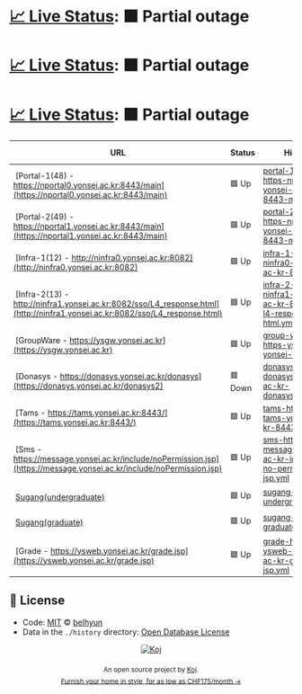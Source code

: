 # [📈 Live Status](https://belhyun.github.io/yonsei-upptime/): <!--live status--> **🟧 Partial outage**

# [📈 Live Status](https://belhyun.github.io/yonsei-upptime/): <!--live status--> **🟧 Partial outage**

# [📈 Live Status](https://belhyun.github.io/yonsei-upptime/): <!--live status--> **🟧 Partial outage**

<!--start: status pages-->
<!-- This summary is generated by Upptime (https://github.com/upptime/upptime) -->
<!-- Do not edit this manually, your changes will be overwritten -->
<!-- prettier-ignore -->
| URL | Status | History | Response Time | Uptime |
| --- | ------ | ------- | ------------- | ------ |
| <img alt="" src="https://favicons.githubusercontent.com/nportal0.yonsei.ac.kr" height="13"> [Portal-1(48) - https://nportal0.yonsei.ac.kr:8443/main](https://nportal0.yonsei.ac.kr:8443/main) | 🟩 Up | [portal-1-48-https-nportal0-yonsei-ac-kr-8443-main.yml](https://github.com/belhyun/yonsei-upptime/commits/master/history/portal-1-48-https-nportal0-yonsei-ac-kr-8443-main.yml) | <details><summary><img alt="Response time graph" src="./graphs/portal-1-48-https-nportal0-yonsei-ac-kr-8443-main/response-time-week.png" height="20"> 6083ms</summary><br><a href="https://belhyun.github.io/yonsei-upptime/history/portal-1-48-https-nportal0-yonsei-ac-kr-8443-main"><img alt="Response time 6083" src="https://img.shields.io/endpoint?url=https%3A%2F%2Fraw.githubusercontent.com%2Fbelhyun%2Fyonsei-upptime%2Fmaster%2Fapi%2Fportal-1-48-https-nportal0-yonsei-ac-kr-8443-main%2Fresponse-time.json"></a><br><a href="https://belhyun.github.io/yonsei-upptime/history/portal-1-48-https-nportal0-yonsei-ac-kr-8443-main"><img alt="24-hour response time 2577" src="https://img.shields.io/endpoint?url=https%3A%2F%2Fraw.githubusercontent.com%2Fbelhyun%2Fyonsei-upptime%2Fmaster%2Fapi%2Fportal-1-48-https-nportal0-yonsei-ac-kr-8443-main%2Fresponse-time-day.json"></a><br><a href="https://belhyun.github.io/yonsei-upptime/history/portal-1-48-https-nportal0-yonsei-ac-kr-8443-main"><img alt="7-day response time 6083" src="https://img.shields.io/endpoint?url=https%3A%2F%2Fraw.githubusercontent.com%2Fbelhyun%2Fyonsei-upptime%2Fmaster%2Fapi%2Fportal-1-48-https-nportal0-yonsei-ac-kr-8443-main%2Fresponse-time-week.json"></a><br><a href="https://belhyun.github.io/yonsei-upptime/history/portal-1-48-https-nportal0-yonsei-ac-kr-8443-main"><img alt="30-day response time 6083" src="https://img.shields.io/endpoint?url=https%3A%2F%2Fraw.githubusercontent.com%2Fbelhyun%2Fyonsei-upptime%2Fmaster%2Fapi%2Fportal-1-48-https-nportal0-yonsei-ac-kr-8443-main%2Fresponse-time-month.json"></a><br><a href="https://belhyun.github.io/yonsei-upptime/history/portal-1-48-https-nportal0-yonsei-ac-kr-8443-main"><img alt="1-year response time 6083" src="https://img.shields.io/endpoint?url=https%3A%2F%2Fraw.githubusercontent.com%2Fbelhyun%2Fyonsei-upptime%2Fmaster%2Fapi%2Fportal-1-48-https-nportal0-yonsei-ac-kr-8443-main%2Fresponse-time-year.json"></a></details> | <details><summary><a href="https://belhyun.github.io/yonsei-upptime/history/portal-1-48-https-nportal0-yonsei-ac-kr-8443-main">97.75%</a></summary><a href="https://belhyun.github.io/yonsei-upptime/history/portal-1-48-https-nportal0-yonsei-ac-kr-8443-main"><img alt="All-time uptime 97.75%" src="https://img.shields.io/endpoint?url=https%3A%2F%2Fraw.githubusercontent.com%2Fbelhyun%2Fyonsei-upptime%2Fmaster%2Fapi%2Fportal-1-48-https-nportal0-yonsei-ac-kr-8443-main%2Fuptime.json"></a><br><a href="https://belhyun.github.io/yonsei-upptime/history/portal-1-48-https-nportal0-yonsei-ac-kr-8443-main"><img alt="24-hour uptime 100.00%" src="https://img.shields.io/endpoint?url=https%3A%2F%2Fraw.githubusercontent.com%2Fbelhyun%2Fyonsei-upptime%2Fmaster%2Fapi%2Fportal-1-48-https-nportal0-yonsei-ac-kr-8443-main%2Fuptime-day.json"></a><br><a href="https://belhyun.github.io/yonsei-upptime/history/portal-1-48-https-nportal0-yonsei-ac-kr-8443-main"><img alt="7-day uptime 97.75%" src="https://img.shields.io/endpoint?url=https%3A%2F%2Fraw.githubusercontent.com%2Fbelhyun%2Fyonsei-upptime%2Fmaster%2Fapi%2Fportal-1-48-https-nportal0-yonsei-ac-kr-8443-main%2Fuptime-week.json"></a><br><a href="https://belhyun.github.io/yonsei-upptime/history/portal-1-48-https-nportal0-yonsei-ac-kr-8443-main"><img alt="30-day uptime 97.75%" src="https://img.shields.io/endpoint?url=https%3A%2F%2Fraw.githubusercontent.com%2Fbelhyun%2Fyonsei-upptime%2Fmaster%2Fapi%2Fportal-1-48-https-nportal0-yonsei-ac-kr-8443-main%2Fuptime-month.json"></a><br><a href="https://belhyun.github.io/yonsei-upptime/history/portal-1-48-https-nportal0-yonsei-ac-kr-8443-main"><img alt="1-year uptime 97.75%" src="https://img.shields.io/endpoint?url=https%3A%2F%2Fraw.githubusercontent.com%2Fbelhyun%2Fyonsei-upptime%2Fmaster%2Fapi%2Fportal-1-48-https-nportal0-yonsei-ac-kr-8443-main%2Fuptime-year.json"></a></details>
| <img alt="" src="https://favicons.githubusercontent.com/nportal1.yonsei.ac.kr" height="13"> [Portal-2(49) - https://nportal1.yonsei.ac.kr:8443/main](https://nportal1.yonsei.ac.kr:8443/main) | 🟩 Up | [portal-2-49-https-nportal1-yonsei-ac-kr-8443-main.yml](https://github.com/belhyun/yonsei-upptime/commits/master/history/portal-2-49-https-nportal1-yonsei-ac-kr-8443-main.yml) | <details><summary><img alt="Response time graph" src="./graphs/portal-2-49-https-nportal1-yonsei-ac-kr-8443-main/response-time-week.png" height="20"> 6423ms</summary><br><a href="https://belhyun.github.io/yonsei-upptime/history/portal-2-49-https-nportal1-yonsei-ac-kr-8443-main"><img alt="Response time 6423" src="https://img.shields.io/endpoint?url=https%3A%2F%2Fraw.githubusercontent.com%2Fbelhyun%2Fyonsei-upptime%2Fmaster%2Fapi%2Fportal-2-49-https-nportal1-yonsei-ac-kr-8443-main%2Fresponse-time.json"></a><br><a href="https://belhyun.github.io/yonsei-upptime/history/portal-2-49-https-nportal1-yonsei-ac-kr-8443-main"><img alt="24-hour response time 6117" src="https://img.shields.io/endpoint?url=https%3A%2F%2Fraw.githubusercontent.com%2Fbelhyun%2Fyonsei-upptime%2Fmaster%2Fapi%2Fportal-2-49-https-nportal1-yonsei-ac-kr-8443-main%2Fresponse-time-day.json"></a><br><a href="https://belhyun.github.io/yonsei-upptime/history/portal-2-49-https-nportal1-yonsei-ac-kr-8443-main"><img alt="7-day response time 6423" src="https://img.shields.io/endpoint?url=https%3A%2F%2Fraw.githubusercontent.com%2Fbelhyun%2Fyonsei-upptime%2Fmaster%2Fapi%2Fportal-2-49-https-nportal1-yonsei-ac-kr-8443-main%2Fresponse-time-week.json"></a><br><a href="https://belhyun.github.io/yonsei-upptime/history/portal-2-49-https-nportal1-yonsei-ac-kr-8443-main"><img alt="30-day response time 6423" src="https://img.shields.io/endpoint?url=https%3A%2F%2Fraw.githubusercontent.com%2Fbelhyun%2Fyonsei-upptime%2Fmaster%2Fapi%2Fportal-2-49-https-nportal1-yonsei-ac-kr-8443-main%2Fresponse-time-month.json"></a><br><a href="https://belhyun.github.io/yonsei-upptime/history/portal-2-49-https-nportal1-yonsei-ac-kr-8443-main"><img alt="1-year response time 6423" src="https://img.shields.io/endpoint?url=https%3A%2F%2Fraw.githubusercontent.com%2Fbelhyun%2Fyonsei-upptime%2Fmaster%2Fapi%2Fportal-2-49-https-nportal1-yonsei-ac-kr-8443-main%2Fresponse-time-year.json"></a></details> | <details><summary><a href="https://belhyun.github.io/yonsei-upptime/history/portal-2-49-https-nportal1-yonsei-ac-kr-8443-main">98.26%</a></summary><a href="https://belhyun.github.io/yonsei-upptime/history/portal-2-49-https-nportal1-yonsei-ac-kr-8443-main"><img alt="All-time uptime 98.26%" src="https://img.shields.io/endpoint?url=https%3A%2F%2Fraw.githubusercontent.com%2Fbelhyun%2Fyonsei-upptime%2Fmaster%2Fapi%2Fportal-2-49-https-nportal1-yonsei-ac-kr-8443-main%2Fuptime.json"></a><br><a href="https://belhyun.github.io/yonsei-upptime/history/portal-2-49-https-nportal1-yonsei-ac-kr-8443-main"><img alt="24-hour uptime 100.00%" src="https://img.shields.io/endpoint?url=https%3A%2F%2Fraw.githubusercontent.com%2Fbelhyun%2Fyonsei-upptime%2Fmaster%2Fapi%2Fportal-2-49-https-nportal1-yonsei-ac-kr-8443-main%2Fuptime-day.json"></a><br><a href="https://belhyun.github.io/yonsei-upptime/history/portal-2-49-https-nportal1-yonsei-ac-kr-8443-main"><img alt="7-day uptime 98.26%" src="https://img.shields.io/endpoint?url=https%3A%2F%2Fraw.githubusercontent.com%2Fbelhyun%2Fyonsei-upptime%2Fmaster%2Fapi%2Fportal-2-49-https-nportal1-yonsei-ac-kr-8443-main%2Fuptime-week.json"></a><br><a href="https://belhyun.github.io/yonsei-upptime/history/portal-2-49-https-nportal1-yonsei-ac-kr-8443-main"><img alt="30-day uptime 98.26%" src="https://img.shields.io/endpoint?url=https%3A%2F%2Fraw.githubusercontent.com%2Fbelhyun%2Fyonsei-upptime%2Fmaster%2Fapi%2Fportal-2-49-https-nportal1-yonsei-ac-kr-8443-main%2Fuptime-month.json"></a><br><a href="https://belhyun.github.io/yonsei-upptime/history/portal-2-49-https-nportal1-yonsei-ac-kr-8443-main"><img alt="1-year uptime 98.26%" src="https://img.shields.io/endpoint?url=https%3A%2F%2Fraw.githubusercontent.com%2Fbelhyun%2Fyonsei-upptime%2Fmaster%2Fapi%2Fportal-2-49-https-nportal1-yonsei-ac-kr-8443-main%2Fuptime-year.json"></a></details>
| <img alt="" src="https://favicons.githubusercontent.com/ninfra0.yonsei.ac.kr" height="13"> [Infra-1(12) - http://ninfra0.yonsei.ac.kr:8082](http://ninfra0.yonsei.ac.kr:8082) | 🟩 Up | [infra-1-12-http-ninfra0-yonsei-ac-kr-8082.yml](https://github.com/belhyun/yonsei-upptime/commits/master/history/infra-1-12-http-ninfra0-yonsei-ac-kr-8082.yml) | <details><summary><img alt="Response time graph" src="./graphs/infra-1-12-http-ninfra0-yonsei-ac-kr-8082/response-time-week.png" height="20"> 1682ms</summary><br><a href="https://belhyun.github.io/yonsei-upptime/history/infra-1-12-http-ninfra0-yonsei-ac-kr-8082"><img alt="Response time 1682" src="https://img.shields.io/endpoint?url=https%3A%2F%2Fraw.githubusercontent.com%2Fbelhyun%2Fyonsei-upptime%2Fmaster%2Fapi%2Finfra-1-12-http-ninfra0-yonsei-ac-kr-8082%2Fresponse-time.json"></a><br><a href="https://belhyun.github.io/yonsei-upptime/history/infra-1-12-http-ninfra0-yonsei-ac-kr-8082"><img alt="24-hour response time 930" src="https://img.shields.io/endpoint?url=https%3A%2F%2Fraw.githubusercontent.com%2Fbelhyun%2Fyonsei-upptime%2Fmaster%2Fapi%2Finfra-1-12-http-ninfra0-yonsei-ac-kr-8082%2Fresponse-time-day.json"></a><br><a href="https://belhyun.github.io/yonsei-upptime/history/infra-1-12-http-ninfra0-yonsei-ac-kr-8082"><img alt="7-day response time 1682" src="https://img.shields.io/endpoint?url=https%3A%2F%2Fraw.githubusercontent.com%2Fbelhyun%2Fyonsei-upptime%2Fmaster%2Fapi%2Finfra-1-12-http-ninfra0-yonsei-ac-kr-8082%2Fresponse-time-week.json"></a><br><a href="https://belhyun.github.io/yonsei-upptime/history/infra-1-12-http-ninfra0-yonsei-ac-kr-8082"><img alt="30-day response time 1682" src="https://img.shields.io/endpoint?url=https%3A%2F%2Fraw.githubusercontent.com%2Fbelhyun%2Fyonsei-upptime%2Fmaster%2Fapi%2Finfra-1-12-http-ninfra0-yonsei-ac-kr-8082%2Fresponse-time-month.json"></a><br><a href="https://belhyun.github.io/yonsei-upptime/history/infra-1-12-http-ninfra0-yonsei-ac-kr-8082"><img alt="1-year response time 1682" src="https://img.shields.io/endpoint?url=https%3A%2F%2Fraw.githubusercontent.com%2Fbelhyun%2Fyonsei-upptime%2Fmaster%2Fapi%2Finfra-1-12-http-ninfra0-yonsei-ac-kr-8082%2Fresponse-time-year.json"></a></details> | <details><summary><a href="https://belhyun.github.io/yonsei-upptime/history/infra-1-12-http-ninfra0-yonsei-ac-kr-8082">100.00%</a></summary><a href="https://belhyun.github.io/yonsei-upptime/history/infra-1-12-http-ninfra0-yonsei-ac-kr-8082"><img alt="All-time uptime 100.00%" src="https://img.shields.io/endpoint?url=https%3A%2F%2Fraw.githubusercontent.com%2Fbelhyun%2Fyonsei-upptime%2Fmaster%2Fapi%2Finfra-1-12-http-ninfra0-yonsei-ac-kr-8082%2Fuptime.json"></a><br><a href="https://belhyun.github.io/yonsei-upptime/history/infra-1-12-http-ninfra0-yonsei-ac-kr-8082"><img alt="24-hour uptime 100.00%" src="https://img.shields.io/endpoint?url=https%3A%2F%2Fraw.githubusercontent.com%2Fbelhyun%2Fyonsei-upptime%2Fmaster%2Fapi%2Finfra-1-12-http-ninfra0-yonsei-ac-kr-8082%2Fuptime-day.json"></a><br><a href="https://belhyun.github.io/yonsei-upptime/history/infra-1-12-http-ninfra0-yonsei-ac-kr-8082"><img alt="7-day uptime 100.00%" src="https://img.shields.io/endpoint?url=https%3A%2F%2Fraw.githubusercontent.com%2Fbelhyun%2Fyonsei-upptime%2Fmaster%2Fapi%2Finfra-1-12-http-ninfra0-yonsei-ac-kr-8082%2Fuptime-week.json"></a><br><a href="https://belhyun.github.io/yonsei-upptime/history/infra-1-12-http-ninfra0-yonsei-ac-kr-8082"><img alt="30-day uptime 100.00%" src="https://img.shields.io/endpoint?url=https%3A%2F%2Fraw.githubusercontent.com%2Fbelhyun%2Fyonsei-upptime%2Fmaster%2Fapi%2Finfra-1-12-http-ninfra0-yonsei-ac-kr-8082%2Fuptime-month.json"></a><br><a href="https://belhyun.github.io/yonsei-upptime/history/infra-1-12-http-ninfra0-yonsei-ac-kr-8082"><img alt="1-year uptime 100.00%" src="https://img.shields.io/endpoint?url=https%3A%2F%2Fraw.githubusercontent.com%2Fbelhyun%2Fyonsei-upptime%2Fmaster%2Fapi%2Finfra-1-12-http-ninfra0-yonsei-ac-kr-8082%2Fuptime-year.json"></a></details>
| <img alt="" src="https://favicons.githubusercontent.com/ninfra1.yonsei.ac.kr" height="13"> [Infra-2(13) - http://ninfra1.yonsei.ac.kr:8082/sso/L4_response.html](http://ninfra1.yonsei.ac.kr:8082/sso/L4_response.html) | 🟩 Up | [infra-2-13-http-ninfra1-yonsei-ac-kr-8082-sso-l4-response-html.yml](https://github.com/belhyun/yonsei-upptime/commits/master/history/infra-2-13-http-ninfra1-yonsei-ac-kr-8082-sso-l4-response-html.yml) | <details><summary><img alt="Response time graph" src="./graphs/infra-2-13-http-ninfra1-yonsei-ac-kr-8082-sso-l4-response-html/response-time-week.png" height="20"> 1188ms</summary><br><a href="https://belhyun.github.io/yonsei-upptime/history/infra-2-13-http-ninfra1-yonsei-ac-kr-8082-sso-l4-response-html"><img alt="Response time 1188" src="https://img.shields.io/endpoint?url=https%3A%2F%2Fraw.githubusercontent.com%2Fbelhyun%2Fyonsei-upptime%2Fmaster%2Fapi%2Finfra-2-13-http-ninfra1-yonsei-ac-kr-8082-sso-l4-response-html%2Fresponse-time.json"></a><br><a href="https://belhyun.github.io/yonsei-upptime/history/infra-2-13-http-ninfra1-yonsei-ac-kr-8082-sso-l4-response-html"><img alt="24-hour response time 929" src="https://img.shields.io/endpoint?url=https%3A%2F%2Fraw.githubusercontent.com%2Fbelhyun%2Fyonsei-upptime%2Fmaster%2Fapi%2Finfra-2-13-http-ninfra1-yonsei-ac-kr-8082-sso-l4-response-html%2Fresponse-time-day.json"></a><br><a href="https://belhyun.github.io/yonsei-upptime/history/infra-2-13-http-ninfra1-yonsei-ac-kr-8082-sso-l4-response-html"><img alt="7-day response time 1188" src="https://img.shields.io/endpoint?url=https%3A%2F%2Fraw.githubusercontent.com%2Fbelhyun%2Fyonsei-upptime%2Fmaster%2Fapi%2Finfra-2-13-http-ninfra1-yonsei-ac-kr-8082-sso-l4-response-html%2Fresponse-time-week.json"></a><br><a href="https://belhyun.github.io/yonsei-upptime/history/infra-2-13-http-ninfra1-yonsei-ac-kr-8082-sso-l4-response-html"><img alt="30-day response time 1188" src="https://img.shields.io/endpoint?url=https%3A%2F%2Fraw.githubusercontent.com%2Fbelhyun%2Fyonsei-upptime%2Fmaster%2Fapi%2Finfra-2-13-http-ninfra1-yonsei-ac-kr-8082-sso-l4-response-html%2Fresponse-time-month.json"></a><br><a href="https://belhyun.github.io/yonsei-upptime/history/infra-2-13-http-ninfra1-yonsei-ac-kr-8082-sso-l4-response-html"><img alt="1-year response time 1188" src="https://img.shields.io/endpoint?url=https%3A%2F%2Fraw.githubusercontent.com%2Fbelhyun%2Fyonsei-upptime%2Fmaster%2Fapi%2Finfra-2-13-http-ninfra1-yonsei-ac-kr-8082-sso-l4-response-html%2Fresponse-time-year.json"></a></details> | <details><summary><a href="https://belhyun.github.io/yonsei-upptime/history/infra-2-13-http-ninfra1-yonsei-ac-kr-8082-sso-l4-response-html">100.00%</a></summary><a href="https://belhyun.github.io/yonsei-upptime/history/infra-2-13-http-ninfra1-yonsei-ac-kr-8082-sso-l4-response-html"><img alt="All-time uptime 100.00%" src="https://img.shields.io/endpoint?url=https%3A%2F%2Fraw.githubusercontent.com%2Fbelhyun%2Fyonsei-upptime%2Fmaster%2Fapi%2Finfra-2-13-http-ninfra1-yonsei-ac-kr-8082-sso-l4-response-html%2Fuptime.json"></a><br><a href="https://belhyun.github.io/yonsei-upptime/history/infra-2-13-http-ninfra1-yonsei-ac-kr-8082-sso-l4-response-html"><img alt="24-hour uptime 100.00%" src="https://img.shields.io/endpoint?url=https%3A%2F%2Fraw.githubusercontent.com%2Fbelhyun%2Fyonsei-upptime%2Fmaster%2Fapi%2Finfra-2-13-http-ninfra1-yonsei-ac-kr-8082-sso-l4-response-html%2Fuptime-day.json"></a><br><a href="https://belhyun.github.io/yonsei-upptime/history/infra-2-13-http-ninfra1-yonsei-ac-kr-8082-sso-l4-response-html"><img alt="7-day uptime 100.00%" src="https://img.shields.io/endpoint?url=https%3A%2F%2Fraw.githubusercontent.com%2Fbelhyun%2Fyonsei-upptime%2Fmaster%2Fapi%2Finfra-2-13-http-ninfra1-yonsei-ac-kr-8082-sso-l4-response-html%2Fuptime-week.json"></a><br><a href="https://belhyun.github.io/yonsei-upptime/history/infra-2-13-http-ninfra1-yonsei-ac-kr-8082-sso-l4-response-html"><img alt="30-day uptime 100.00%" src="https://img.shields.io/endpoint?url=https%3A%2F%2Fraw.githubusercontent.com%2Fbelhyun%2Fyonsei-upptime%2Fmaster%2Fapi%2Finfra-2-13-http-ninfra1-yonsei-ac-kr-8082-sso-l4-response-html%2Fuptime-month.json"></a><br><a href="https://belhyun.github.io/yonsei-upptime/history/infra-2-13-http-ninfra1-yonsei-ac-kr-8082-sso-l4-response-html"><img alt="1-year uptime 100.00%" src="https://img.shields.io/endpoint?url=https%3A%2F%2Fraw.githubusercontent.com%2Fbelhyun%2Fyonsei-upptime%2Fmaster%2Fapi%2Finfra-2-13-http-ninfra1-yonsei-ac-kr-8082-sso-l4-response-html%2Fuptime-year.json"></a></details>
| <img alt="" src="https://favicons.githubusercontent.com/ysgw.yonsei.ac.kr" height="13"> [GroupWare - https://ysgw.yonsei.ac.kr](https://ysgw.yonsei.ac.kr) | 🟩 Up | [group-ware-https-ysgw-yonsei-ac-kr.yml](https://github.com/belhyun/yonsei-upptime/commits/master/history/group-ware-https-ysgw-yonsei-ac-kr.yml) | <details><summary><img alt="Response time graph" src="./graphs/group-ware-https-ysgw-yonsei-ac-kr/response-time-week.png" height="20"> 1593ms</summary><br><a href="https://belhyun.github.io/yonsei-upptime/history/group-ware-https-ysgw-yonsei-ac-kr"><img alt="Response time 1373" src="https://img.shields.io/endpoint?url=https%3A%2F%2Fraw.githubusercontent.com%2Fbelhyun%2Fyonsei-upptime%2Fmaster%2Fapi%2Fgroup-ware-https-ysgw-yonsei-ac-kr%2Fresponse-time.json"></a><br><a href="https://belhyun.github.io/yonsei-upptime/history/group-ware-https-ysgw-yonsei-ac-kr"><img alt="24-hour response time 1890" src="https://img.shields.io/endpoint?url=https%3A%2F%2Fraw.githubusercontent.com%2Fbelhyun%2Fyonsei-upptime%2Fmaster%2Fapi%2Fgroup-ware-https-ysgw-yonsei-ac-kr%2Fresponse-time-day.json"></a><br><a href="https://belhyun.github.io/yonsei-upptime/history/group-ware-https-ysgw-yonsei-ac-kr"><img alt="7-day response time 1593" src="https://img.shields.io/endpoint?url=https%3A%2F%2Fraw.githubusercontent.com%2Fbelhyun%2Fyonsei-upptime%2Fmaster%2Fapi%2Fgroup-ware-https-ysgw-yonsei-ac-kr%2Fresponse-time-week.json"></a><br><a href="https://belhyun.github.io/yonsei-upptime/history/group-ware-https-ysgw-yonsei-ac-kr"><img alt="30-day response time 1446" src="https://img.shields.io/endpoint?url=https%3A%2F%2Fraw.githubusercontent.com%2Fbelhyun%2Fyonsei-upptime%2Fmaster%2Fapi%2Fgroup-ware-https-ysgw-yonsei-ac-kr%2Fresponse-time-month.json"></a><br><a href="https://belhyun.github.io/yonsei-upptime/history/group-ware-https-ysgw-yonsei-ac-kr"><img alt="1-year response time 1373" src="https://img.shields.io/endpoint?url=https%3A%2F%2Fraw.githubusercontent.com%2Fbelhyun%2Fyonsei-upptime%2Fmaster%2Fapi%2Fgroup-ware-https-ysgw-yonsei-ac-kr%2Fresponse-time-year.json"></a></details> | <details><summary><a href="https://belhyun.github.io/yonsei-upptime/history/group-ware-https-ysgw-yonsei-ac-kr">100.00%</a></summary><a href="https://belhyun.github.io/yonsei-upptime/history/group-ware-https-ysgw-yonsei-ac-kr"><img alt="All-time uptime 99.90%" src="https://img.shields.io/endpoint?url=https%3A%2F%2Fraw.githubusercontent.com%2Fbelhyun%2Fyonsei-upptime%2Fmaster%2Fapi%2Fgroup-ware-https-ysgw-yonsei-ac-kr%2Fuptime.json"></a><br><a href="https://belhyun.github.io/yonsei-upptime/history/group-ware-https-ysgw-yonsei-ac-kr"><img alt="24-hour uptime 100.00%" src="https://img.shields.io/endpoint?url=https%3A%2F%2Fraw.githubusercontent.com%2Fbelhyun%2Fyonsei-upptime%2Fmaster%2Fapi%2Fgroup-ware-https-ysgw-yonsei-ac-kr%2Fuptime-day.json"></a><br><a href="https://belhyun.github.io/yonsei-upptime/history/group-ware-https-ysgw-yonsei-ac-kr"><img alt="7-day uptime 100.00%" src="https://img.shields.io/endpoint?url=https%3A%2F%2Fraw.githubusercontent.com%2Fbelhyun%2Fyonsei-upptime%2Fmaster%2Fapi%2Fgroup-ware-https-ysgw-yonsei-ac-kr%2Fuptime-week.json"></a><br><a href="https://belhyun.github.io/yonsei-upptime/history/group-ware-https-ysgw-yonsei-ac-kr"><img alt="30-day uptime 100.00%" src="https://img.shields.io/endpoint?url=https%3A%2F%2Fraw.githubusercontent.com%2Fbelhyun%2Fyonsei-upptime%2Fmaster%2Fapi%2Fgroup-ware-https-ysgw-yonsei-ac-kr%2Fuptime-month.json"></a><br><a href="https://belhyun.github.io/yonsei-upptime/history/group-ware-https-ysgw-yonsei-ac-kr"><img alt="1-year uptime 99.90%" src="https://img.shields.io/endpoint?url=https%3A%2F%2Fraw.githubusercontent.com%2Fbelhyun%2Fyonsei-upptime%2Fmaster%2Fapi%2Fgroup-ware-https-ysgw-yonsei-ac-kr%2Fuptime-year.json"></a></details>
| <img alt="" src="https://favicons.githubusercontent.com/donasys.yonsei.ac.kr" height="13"> [Donasys - https://donasys.yonsei.ac.kr/donasys](https://donasys.yonsei.ac.kr/donasys2) | 🟥 Down | [donasys-https-donasys-yonsei-ac-kr-donasys.yml](https://github.com/belhyun/yonsei-upptime/commits/master/history/donasys-https-donasys-yonsei-ac-kr-donasys.yml) | <details><summary><img alt="Response time graph" src="./graphs/donasys-https-donasys-yonsei-ac-kr-donasys/response-time-week.png" height="20"> 2279ms</summary><br><a href="https://belhyun.github.io/yonsei-upptime/history/donasys-https-donasys-yonsei-ac-kr-donasys"><img alt="Response time 1655" src="https://img.shields.io/endpoint?url=https%3A%2F%2Fraw.githubusercontent.com%2Fbelhyun%2Fyonsei-upptime%2Fmaster%2Fapi%2Fdonasys-https-donasys-yonsei-ac-kr-donasys%2Fresponse-time.json"></a><br><a href="https://belhyun.github.io/yonsei-upptime/history/donasys-https-donasys-yonsei-ac-kr-donasys"><img alt="24-hour response time 2020" src="https://img.shields.io/endpoint?url=https%3A%2F%2Fraw.githubusercontent.com%2Fbelhyun%2Fyonsei-upptime%2Fmaster%2Fapi%2Fdonasys-https-donasys-yonsei-ac-kr-donasys%2Fresponse-time-day.json"></a><br><a href="https://belhyun.github.io/yonsei-upptime/history/donasys-https-donasys-yonsei-ac-kr-donasys"><img alt="7-day response time 2279" src="https://img.shields.io/endpoint?url=https%3A%2F%2Fraw.githubusercontent.com%2Fbelhyun%2Fyonsei-upptime%2Fmaster%2Fapi%2Fdonasys-https-donasys-yonsei-ac-kr-donasys%2Fresponse-time-week.json"></a><br><a href="https://belhyun.github.io/yonsei-upptime/history/donasys-https-donasys-yonsei-ac-kr-donasys"><img alt="30-day response time 1891" src="https://img.shields.io/endpoint?url=https%3A%2F%2Fraw.githubusercontent.com%2Fbelhyun%2Fyonsei-upptime%2Fmaster%2Fapi%2Fdonasys-https-donasys-yonsei-ac-kr-donasys%2Fresponse-time-month.json"></a><br><a href="https://belhyun.github.io/yonsei-upptime/history/donasys-https-donasys-yonsei-ac-kr-donasys"><img alt="1-year response time 1655" src="https://img.shields.io/endpoint?url=https%3A%2F%2Fraw.githubusercontent.com%2Fbelhyun%2Fyonsei-upptime%2Fmaster%2Fapi%2Fdonasys-https-donasys-yonsei-ac-kr-donasys%2Fresponse-time-year.json"></a></details> | <details><summary><a href="https://belhyun.github.io/yonsei-upptime/history/donasys-https-donasys-yonsei-ac-kr-donasys">100.00%</a></summary><a href="https://belhyun.github.io/yonsei-upptime/history/donasys-https-donasys-yonsei-ac-kr-donasys"><img alt="All-time uptime 99.13%" src="https://img.shields.io/endpoint?url=https%3A%2F%2Fraw.githubusercontent.com%2Fbelhyun%2Fyonsei-upptime%2Fmaster%2Fapi%2Fdonasys-https-donasys-yonsei-ac-kr-donasys%2Fuptime.json"></a><br><a href="https://belhyun.github.io/yonsei-upptime/history/donasys-https-donasys-yonsei-ac-kr-donasys"><img alt="24-hour uptime 99.98%" src="https://img.shields.io/endpoint?url=https%3A%2F%2Fraw.githubusercontent.com%2Fbelhyun%2Fyonsei-upptime%2Fmaster%2Fapi%2Fdonasys-https-donasys-yonsei-ac-kr-donasys%2Fuptime-day.json"></a><br><a href="https://belhyun.github.io/yonsei-upptime/history/donasys-https-donasys-yonsei-ac-kr-donasys"><img alt="7-day uptime 100.00%" src="https://img.shields.io/endpoint?url=https%3A%2F%2Fraw.githubusercontent.com%2Fbelhyun%2Fyonsei-upptime%2Fmaster%2Fapi%2Fdonasys-https-donasys-yonsei-ac-kr-donasys%2Fuptime-week.json"></a><br><a href="https://belhyun.github.io/yonsei-upptime/history/donasys-https-donasys-yonsei-ac-kr-donasys"><img alt="30-day uptime 100.00%" src="https://img.shields.io/endpoint?url=https%3A%2F%2Fraw.githubusercontent.com%2Fbelhyun%2Fyonsei-upptime%2Fmaster%2Fapi%2Fdonasys-https-donasys-yonsei-ac-kr-donasys%2Fuptime-month.json"></a><br><a href="https://belhyun.github.io/yonsei-upptime/history/donasys-https-donasys-yonsei-ac-kr-donasys"><img alt="1-year uptime 99.13%" src="https://img.shields.io/endpoint?url=https%3A%2F%2Fraw.githubusercontent.com%2Fbelhyun%2Fyonsei-upptime%2Fmaster%2Fapi%2Fdonasys-https-donasys-yonsei-ac-kr-donasys%2Fuptime-year.json"></a></details>
| <img alt="" src="https://favicons.githubusercontent.com/tams.yonsei.ac.kr" height="13"> [Tams - https://tams.yonsei.ac.kr:8443/](https://tams.yonsei.ac.kr:8443/) | 🟩 Up | [tams-https-tams-yonsei-ac-kr-8443.yml](https://github.com/belhyun/yonsei-upptime/commits/master/history/tams-https-tams-yonsei-ac-kr-8443.yml) | <details><summary><img alt="Response time graph" src="./graphs/tams-https-tams-yonsei-ac-kr-8443/response-time-week.png" height="20"> 1636ms</summary><br><a href="https://belhyun.github.io/yonsei-upptime/history/tams-https-tams-yonsei-ac-kr-8443"><img alt="Response time 1431" src="https://img.shields.io/endpoint?url=https%3A%2F%2Fraw.githubusercontent.com%2Fbelhyun%2Fyonsei-upptime%2Fmaster%2Fapi%2Ftams-https-tams-yonsei-ac-kr-8443%2Fresponse-time.json"></a><br><a href="https://belhyun.github.io/yonsei-upptime/history/tams-https-tams-yonsei-ac-kr-8443"><img alt="24-hour response time 1094" src="https://img.shields.io/endpoint?url=https%3A%2F%2Fraw.githubusercontent.com%2Fbelhyun%2Fyonsei-upptime%2Fmaster%2Fapi%2Ftams-https-tams-yonsei-ac-kr-8443%2Fresponse-time-day.json"></a><br><a href="https://belhyun.github.io/yonsei-upptime/history/tams-https-tams-yonsei-ac-kr-8443"><img alt="7-day response time 1636" src="https://img.shields.io/endpoint?url=https%3A%2F%2Fraw.githubusercontent.com%2Fbelhyun%2Fyonsei-upptime%2Fmaster%2Fapi%2Ftams-https-tams-yonsei-ac-kr-8443%2Fresponse-time-week.json"></a><br><a href="https://belhyun.github.io/yonsei-upptime/history/tams-https-tams-yonsei-ac-kr-8443"><img alt="30-day response time 1543" src="https://img.shields.io/endpoint?url=https%3A%2F%2Fraw.githubusercontent.com%2Fbelhyun%2Fyonsei-upptime%2Fmaster%2Fapi%2Ftams-https-tams-yonsei-ac-kr-8443%2Fresponse-time-month.json"></a><br><a href="https://belhyun.github.io/yonsei-upptime/history/tams-https-tams-yonsei-ac-kr-8443"><img alt="1-year response time 1431" src="https://img.shields.io/endpoint?url=https%3A%2F%2Fraw.githubusercontent.com%2Fbelhyun%2Fyonsei-upptime%2Fmaster%2Fapi%2Ftams-https-tams-yonsei-ac-kr-8443%2Fresponse-time-year.json"></a></details> | <details><summary><a href="https://belhyun.github.io/yonsei-upptime/history/tams-https-tams-yonsei-ac-kr-8443">100.00%</a></summary><a href="https://belhyun.github.io/yonsei-upptime/history/tams-https-tams-yonsei-ac-kr-8443"><img alt="All-time uptime 98.59%" src="https://img.shields.io/endpoint?url=https%3A%2F%2Fraw.githubusercontent.com%2Fbelhyun%2Fyonsei-upptime%2Fmaster%2Fapi%2Ftams-https-tams-yonsei-ac-kr-8443%2Fuptime.json"></a><br><a href="https://belhyun.github.io/yonsei-upptime/history/tams-https-tams-yonsei-ac-kr-8443"><img alt="24-hour uptime 100.00%" src="https://img.shields.io/endpoint?url=https%3A%2F%2Fraw.githubusercontent.com%2Fbelhyun%2Fyonsei-upptime%2Fmaster%2Fapi%2Ftams-https-tams-yonsei-ac-kr-8443%2Fuptime-day.json"></a><br><a href="https://belhyun.github.io/yonsei-upptime/history/tams-https-tams-yonsei-ac-kr-8443"><img alt="7-day uptime 100.00%" src="https://img.shields.io/endpoint?url=https%3A%2F%2Fraw.githubusercontent.com%2Fbelhyun%2Fyonsei-upptime%2Fmaster%2Fapi%2Ftams-https-tams-yonsei-ac-kr-8443%2Fuptime-week.json"></a><br><a href="https://belhyun.github.io/yonsei-upptime/history/tams-https-tams-yonsei-ac-kr-8443"><img alt="30-day uptime 100.00%" src="https://img.shields.io/endpoint?url=https%3A%2F%2Fraw.githubusercontent.com%2Fbelhyun%2Fyonsei-upptime%2Fmaster%2Fapi%2Ftams-https-tams-yonsei-ac-kr-8443%2Fuptime-month.json"></a><br><a href="https://belhyun.github.io/yonsei-upptime/history/tams-https-tams-yonsei-ac-kr-8443"><img alt="1-year uptime 98.59%" src="https://img.shields.io/endpoint?url=https%3A%2F%2Fraw.githubusercontent.com%2Fbelhyun%2Fyonsei-upptime%2Fmaster%2Fapi%2Ftams-https-tams-yonsei-ac-kr-8443%2Fuptime-year.json"></a></details>
| <img alt="" src="https://favicons.githubusercontent.com/message.yonsei.ac.kr" height="13"> [Sms - https://message.yonsei.ac.kr/include/noPermission.jsp](https://message.yonsei.ac.kr/include/noPermission.jsp) | 🟩 Up | [sms-https-message-yonsei-ac-kr-include-no-permission-jsp.yml](https://github.com/belhyun/yonsei-upptime/commits/master/history/sms-https-message-yonsei-ac-kr-include-no-permission-jsp.yml) | <details><summary><img alt="Response time graph" src="./graphs/sms-https-message-yonsei-ac-kr-include-no-permission-jsp/response-time-week.png" height="20"> 1208ms</summary><br><a href="https://belhyun.github.io/yonsei-upptime/history/sms-https-message-yonsei-ac-kr-include-no-permission-jsp"><img alt="Response time 1253" src="https://img.shields.io/endpoint?url=https%3A%2F%2Fraw.githubusercontent.com%2Fbelhyun%2Fyonsei-upptime%2Fmaster%2Fapi%2Fsms-https-message-yonsei-ac-kr-include-no-permission-jsp%2Fresponse-time.json"></a><br><a href="https://belhyun.github.io/yonsei-upptime/history/sms-https-message-yonsei-ac-kr-include-no-permission-jsp"><img alt="24-hour response time 903" src="https://img.shields.io/endpoint?url=https%3A%2F%2Fraw.githubusercontent.com%2Fbelhyun%2Fyonsei-upptime%2Fmaster%2Fapi%2Fsms-https-message-yonsei-ac-kr-include-no-permission-jsp%2Fresponse-time-day.json"></a><br><a href="https://belhyun.github.io/yonsei-upptime/history/sms-https-message-yonsei-ac-kr-include-no-permission-jsp"><img alt="7-day response time 1208" src="https://img.shields.io/endpoint?url=https%3A%2F%2Fraw.githubusercontent.com%2Fbelhyun%2Fyonsei-upptime%2Fmaster%2Fapi%2Fsms-https-message-yonsei-ac-kr-include-no-permission-jsp%2Fresponse-time-week.json"></a><br><a href="https://belhyun.github.io/yonsei-upptime/history/sms-https-message-yonsei-ac-kr-include-no-permission-jsp"><img alt="30-day response time 1440" src="https://img.shields.io/endpoint?url=https%3A%2F%2Fraw.githubusercontent.com%2Fbelhyun%2Fyonsei-upptime%2Fmaster%2Fapi%2Fsms-https-message-yonsei-ac-kr-include-no-permission-jsp%2Fresponse-time-month.json"></a><br><a href="https://belhyun.github.io/yonsei-upptime/history/sms-https-message-yonsei-ac-kr-include-no-permission-jsp"><img alt="1-year response time 1253" src="https://img.shields.io/endpoint?url=https%3A%2F%2Fraw.githubusercontent.com%2Fbelhyun%2Fyonsei-upptime%2Fmaster%2Fapi%2Fsms-https-message-yonsei-ac-kr-include-no-permission-jsp%2Fresponse-time-year.json"></a></details> | <details><summary><a href="https://belhyun.github.io/yonsei-upptime/history/sms-https-message-yonsei-ac-kr-include-no-permission-jsp">100.00%</a></summary><a href="https://belhyun.github.io/yonsei-upptime/history/sms-https-message-yonsei-ac-kr-include-no-permission-jsp"><img alt="All-time uptime 100.00%" src="https://img.shields.io/endpoint?url=https%3A%2F%2Fraw.githubusercontent.com%2Fbelhyun%2Fyonsei-upptime%2Fmaster%2Fapi%2Fsms-https-message-yonsei-ac-kr-include-no-permission-jsp%2Fuptime.json"></a><br><a href="https://belhyun.github.io/yonsei-upptime/history/sms-https-message-yonsei-ac-kr-include-no-permission-jsp"><img alt="24-hour uptime 100.00%" src="https://img.shields.io/endpoint?url=https%3A%2F%2Fraw.githubusercontent.com%2Fbelhyun%2Fyonsei-upptime%2Fmaster%2Fapi%2Fsms-https-message-yonsei-ac-kr-include-no-permission-jsp%2Fuptime-day.json"></a><br><a href="https://belhyun.github.io/yonsei-upptime/history/sms-https-message-yonsei-ac-kr-include-no-permission-jsp"><img alt="7-day uptime 100.00%" src="https://img.shields.io/endpoint?url=https%3A%2F%2Fraw.githubusercontent.com%2Fbelhyun%2Fyonsei-upptime%2Fmaster%2Fapi%2Fsms-https-message-yonsei-ac-kr-include-no-permission-jsp%2Fuptime-week.json"></a><br><a href="https://belhyun.github.io/yonsei-upptime/history/sms-https-message-yonsei-ac-kr-include-no-permission-jsp"><img alt="30-day uptime 100.00%" src="https://img.shields.io/endpoint?url=https%3A%2F%2Fraw.githubusercontent.com%2Fbelhyun%2Fyonsei-upptime%2Fmaster%2Fapi%2Fsms-https-message-yonsei-ac-kr-include-no-permission-jsp%2Fuptime-month.json"></a><br><a href="https://belhyun.github.io/yonsei-upptime/history/sms-https-message-yonsei-ac-kr-include-no-permission-jsp"><img alt="1-year uptime 100.00%" src="https://img.shields.io/endpoint?url=https%3A%2F%2Fraw.githubusercontent.com%2Fbelhyun%2Fyonsei-upptime%2Fmaster%2Fapi%2Fsms-https-message-yonsei-ac-kr-include-no-permission-jsp%2Fuptime-year.json"></a></details>
| <img alt="" src="https://favicons.githubusercontent.com/ysweb.yonsei.ac.kr" height="13"> [Sugang(undergraduate)](https://ysweb.yonsei.ac.kr/websquare/websquare.jsp?w2xPath=/wq/login/hakbu_login.xml) | 🟩 Up | [sugang-undergraduate.yml](https://github.com/belhyun/yonsei-upptime/commits/master/history/sugang-undergraduate.yml) | <details><summary><img alt="Response time graph" src="./graphs/sugang-undergraduate/response-time-week.png" height="20"> 1995ms</summary><br><a href="https://belhyun.github.io/yonsei-upptime/history/sugang-undergraduate"><img alt="Response time 1341" src="https://img.shields.io/endpoint?url=https%3A%2F%2Fraw.githubusercontent.com%2Fbelhyun%2Fyonsei-upptime%2Fmaster%2Fapi%2Fsugang-undergraduate%2Fresponse-time.json"></a><br><a href="https://belhyun.github.io/yonsei-upptime/history/sugang-undergraduate"><img alt="24-hour response time 880" src="https://img.shields.io/endpoint?url=https%3A%2F%2Fraw.githubusercontent.com%2Fbelhyun%2Fyonsei-upptime%2Fmaster%2Fapi%2Fsugang-undergraduate%2Fresponse-time-day.json"></a><br><a href="https://belhyun.github.io/yonsei-upptime/history/sugang-undergraduate"><img alt="7-day response time 1995" src="https://img.shields.io/endpoint?url=https%3A%2F%2Fraw.githubusercontent.com%2Fbelhyun%2Fyonsei-upptime%2Fmaster%2Fapi%2Fsugang-undergraduate%2Fresponse-time-week.json"></a><br><a href="https://belhyun.github.io/yonsei-upptime/history/sugang-undergraduate"><img alt="30-day response time 1534" src="https://img.shields.io/endpoint?url=https%3A%2F%2Fraw.githubusercontent.com%2Fbelhyun%2Fyonsei-upptime%2Fmaster%2Fapi%2Fsugang-undergraduate%2Fresponse-time-month.json"></a><br><a href="https://belhyun.github.io/yonsei-upptime/history/sugang-undergraduate"><img alt="1-year response time 1341" src="https://img.shields.io/endpoint?url=https%3A%2F%2Fraw.githubusercontent.com%2Fbelhyun%2Fyonsei-upptime%2Fmaster%2Fapi%2Fsugang-undergraduate%2Fresponse-time-year.json"></a></details> | <details><summary><a href="https://belhyun.github.io/yonsei-upptime/history/sugang-undergraduate">99.83%</a></summary><a href="https://belhyun.github.io/yonsei-upptime/history/sugang-undergraduate"><img alt="All-time uptime 99.51%" src="https://img.shields.io/endpoint?url=https%3A%2F%2Fraw.githubusercontent.com%2Fbelhyun%2Fyonsei-upptime%2Fmaster%2Fapi%2Fsugang-undergraduate%2Fuptime.json"></a><br><a href="https://belhyun.github.io/yonsei-upptime/history/sugang-undergraduate"><img alt="24-hour uptime 100.00%" src="https://img.shields.io/endpoint?url=https%3A%2F%2Fraw.githubusercontent.com%2Fbelhyun%2Fyonsei-upptime%2Fmaster%2Fapi%2Fsugang-undergraduate%2Fuptime-day.json"></a><br><a href="https://belhyun.github.io/yonsei-upptime/history/sugang-undergraduate"><img alt="7-day uptime 99.83%" src="https://img.shields.io/endpoint?url=https%3A%2F%2Fraw.githubusercontent.com%2Fbelhyun%2Fyonsei-upptime%2Fmaster%2Fapi%2Fsugang-undergraduate%2Fuptime-week.json"></a><br><a href="https://belhyun.github.io/yonsei-upptime/history/sugang-undergraduate"><img alt="30-day uptime 99.96%" src="https://img.shields.io/endpoint?url=https%3A%2F%2Fraw.githubusercontent.com%2Fbelhyun%2Fyonsei-upptime%2Fmaster%2Fapi%2Fsugang-undergraduate%2Fuptime-month.json"></a><br><a href="https://belhyun.github.io/yonsei-upptime/history/sugang-undergraduate"><img alt="1-year uptime 99.51%" src="https://img.shields.io/endpoint?url=https%3A%2F%2Fraw.githubusercontent.com%2Fbelhyun%2Fyonsei-upptime%2Fmaster%2Fapi%2Fsugang-undergraduate%2Fuptime-year.json"></a></details>
| <img alt="" src="https://favicons.githubusercontent.com/ysweb.yonsei.ac.kr" height="13"> [Sugang(graduate)](https://ysweb.yonsei.ac.kr/graduate.jsp) | 🟩 Up | [sugang-graduate.yml](https://github.com/belhyun/yonsei-upptime/commits/master/history/sugang-graduate.yml) | <details><summary><img alt="Response time graph" src="./graphs/sugang-graduate/response-time-week.png" height="20"> 395ms</summary><br><a href="https://belhyun.github.io/yonsei-upptime/history/sugang-graduate"><img alt="Response time 213" src="https://img.shields.io/endpoint?url=https%3A%2F%2Fraw.githubusercontent.com%2Fbelhyun%2Fyonsei-upptime%2Fmaster%2Fapi%2Fsugang-graduate%2Fresponse-time.json"></a><br><a href="https://belhyun.github.io/yonsei-upptime/history/sugang-graduate"><img alt="24-hour response time 168" src="https://img.shields.io/endpoint?url=https%3A%2F%2Fraw.githubusercontent.com%2Fbelhyun%2Fyonsei-upptime%2Fmaster%2Fapi%2Fsugang-graduate%2Fresponse-time-day.json"></a><br><a href="https://belhyun.github.io/yonsei-upptime/history/sugang-graduate"><img alt="7-day response time 395" src="https://img.shields.io/endpoint?url=https%3A%2F%2Fraw.githubusercontent.com%2Fbelhyun%2Fyonsei-upptime%2Fmaster%2Fapi%2Fsugang-graduate%2Fresponse-time-week.json"></a><br><a href="https://belhyun.github.io/yonsei-upptime/history/sugang-graduate"><img alt="30-day response time 246" src="https://img.shields.io/endpoint?url=https%3A%2F%2Fraw.githubusercontent.com%2Fbelhyun%2Fyonsei-upptime%2Fmaster%2Fapi%2Fsugang-graduate%2Fresponse-time-month.json"></a><br><a href="https://belhyun.github.io/yonsei-upptime/history/sugang-graduate"><img alt="1-year response time 213" src="https://img.shields.io/endpoint?url=https%3A%2F%2Fraw.githubusercontent.com%2Fbelhyun%2Fyonsei-upptime%2Fmaster%2Fapi%2Fsugang-graduate%2Fresponse-time-year.json"></a></details> | <details><summary><a href="https://belhyun.github.io/yonsei-upptime/history/sugang-graduate">100.00%</a></summary><a href="https://belhyun.github.io/yonsei-upptime/history/sugang-graduate"><img alt="All-time uptime 99.54%" src="https://img.shields.io/endpoint?url=https%3A%2F%2Fraw.githubusercontent.com%2Fbelhyun%2Fyonsei-upptime%2Fmaster%2Fapi%2Fsugang-graduate%2Fuptime.json"></a><br><a href="https://belhyun.github.io/yonsei-upptime/history/sugang-graduate"><img alt="24-hour uptime 100.00%" src="https://img.shields.io/endpoint?url=https%3A%2F%2Fraw.githubusercontent.com%2Fbelhyun%2Fyonsei-upptime%2Fmaster%2Fapi%2Fsugang-graduate%2Fuptime-day.json"></a><br><a href="https://belhyun.github.io/yonsei-upptime/history/sugang-graduate"><img alt="7-day uptime 100.00%" src="https://img.shields.io/endpoint?url=https%3A%2F%2Fraw.githubusercontent.com%2Fbelhyun%2Fyonsei-upptime%2Fmaster%2Fapi%2Fsugang-graduate%2Fuptime-week.json"></a><br><a href="https://belhyun.github.io/yonsei-upptime/history/sugang-graduate"><img alt="30-day uptime 100.00%" src="https://img.shields.io/endpoint?url=https%3A%2F%2Fraw.githubusercontent.com%2Fbelhyun%2Fyonsei-upptime%2Fmaster%2Fapi%2Fsugang-graduate%2Fuptime-month.json"></a><br><a href="https://belhyun.github.io/yonsei-upptime/history/sugang-graduate"><img alt="1-year uptime 99.54%" src="https://img.shields.io/endpoint?url=https%3A%2F%2Fraw.githubusercontent.com%2Fbelhyun%2Fyonsei-upptime%2Fmaster%2Fapi%2Fsugang-graduate%2Fuptime-year.json"></a></details>
| <img alt="" src="https://favicons.githubusercontent.com/ysweb.yonsei.ac.kr" height="13"> [Grade - https://ysweb.yonsei.ac.kr/grade.jsp](https://ysweb.yonsei.ac.kr/grade.jsp) | 🟩 Up | [grade-https-ysweb-yonsei-ac-kr-grade-jsp.yml](https://github.com/belhyun/yonsei-upptime/commits/master/history/grade-https-ysweb-yonsei-ac-kr-grade-jsp.yml) | <details><summary><img alt="Response time graph" src="./graphs/grade-https-ysweb-yonsei-ac-kr-grade-jsp/response-time-week.png" height="20"> 300ms</summary><br><a href="https://belhyun.github.io/yonsei-upptime/history/grade-https-ysweb-yonsei-ac-kr-grade-jsp"><img alt="Response time 200" src="https://img.shields.io/endpoint?url=https%3A%2F%2Fraw.githubusercontent.com%2Fbelhyun%2Fyonsei-upptime%2Fmaster%2Fapi%2Fgrade-https-ysweb-yonsei-ac-kr-grade-jsp%2Fresponse-time.json"></a><br><a href="https://belhyun.github.io/yonsei-upptime/history/grade-https-ysweb-yonsei-ac-kr-grade-jsp"><img alt="24-hour response time 167" src="https://img.shields.io/endpoint?url=https%3A%2F%2Fraw.githubusercontent.com%2Fbelhyun%2Fyonsei-upptime%2Fmaster%2Fapi%2Fgrade-https-ysweb-yonsei-ac-kr-grade-jsp%2Fresponse-time-day.json"></a><br><a href="https://belhyun.github.io/yonsei-upptime/history/grade-https-ysweb-yonsei-ac-kr-grade-jsp"><img alt="7-day response time 300" src="https://img.shields.io/endpoint?url=https%3A%2F%2Fraw.githubusercontent.com%2Fbelhyun%2Fyonsei-upptime%2Fmaster%2Fapi%2Fgrade-https-ysweb-yonsei-ac-kr-grade-jsp%2Fresponse-time-week.json"></a><br><a href="https://belhyun.github.io/yonsei-upptime/history/grade-https-ysweb-yonsei-ac-kr-grade-jsp"><img alt="30-day response time 223" src="https://img.shields.io/endpoint?url=https%3A%2F%2Fraw.githubusercontent.com%2Fbelhyun%2Fyonsei-upptime%2Fmaster%2Fapi%2Fgrade-https-ysweb-yonsei-ac-kr-grade-jsp%2Fresponse-time-month.json"></a><br><a href="https://belhyun.github.io/yonsei-upptime/history/grade-https-ysweb-yonsei-ac-kr-grade-jsp"><img alt="1-year response time 200" src="https://img.shields.io/endpoint?url=https%3A%2F%2Fraw.githubusercontent.com%2Fbelhyun%2Fyonsei-upptime%2Fmaster%2Fapi%2Fgrade-https-ysweb-yonsei-ac-kr-grade-jsp%2Fresponse-time-year.json"></a></details> | <details><summary><a href="https://belhyun.github.io/yonsei-upptime/history/grade-https-ysweb-yonsei-ac-kr-grade-jsp">100.00%</a></summary><a href="https://belhyun.github.io/yonsei-upptime/history/grade-https-ysweb-yonsei-ac-kr-grade-jsp"><img alt="All-time uptime 99.54%" src="https://img.shields.io/endpoint?url=https%3A%2F%2Fraw.githubusercontent.com%2Fbelhyun%2Fyonsei-upptime%2Fmaster%2Fapi%2Fgrade-https-ysweb-yonsei-ac-kr-grade-jsp%2Fuptime.json"></a><br><a href="https://belhyun.github.io/yonsei-upptime/history/grade-https-ysweb-yonsei-ac-kr-grade-jsp"><img alt="24-hour uptime 100.00%" src="https://img.shields.io/endpoint?url=https%3A%2F%2Fraw.githubusercontent.com%2Fbelhyun%2Fyonsei-upptime%2Fmaster%2Fapi%2Fgrade-https-ysweb-yonsei-ac-kr-grade-jsp%2Fuptime-day.json"></a><br><a href="https://belhyun.github.io/yonsei-upptime/history/grade-https-ysweb-yonsei-ac-kr-grade-jsp"><img alt="7-day uptime 100.00%" src="https://img.shields.io/endpoint?url=https%3A%2F%2Fraw.githubusercontent.com%2Fbelhyun%2Fyonsei-upptime%2Fmaster%2Fapi%2Fgrade-https-ysweb-yonsei-ac-kr-grade-jsp%2Fuptime-week.json"></a><br><a href="https://belhyun.github.io/yonsei-upptime/history/grade-https-ysweb-yonsei-ac-kr-grade-jsp"><img alt="30-day uptime 100.00%" src="https://img.shields.io/endpoint?url=https%3A%2F%2Fraw.githubusercontent.com%2Fbelhyun%2Fyonsei-upptime%2Fmaster%2Fapi%2Fgrade-https-ysweb-yonsei-ac-kr-grade-jsp%2Fuptime-month.json"></a><br><a href="https://belhyun.github.io/yonsei-upptime/history/grade-https-ysweb-yonsei-ac-kr-grade-jsp"><img alt="1-year uptime 99.54%" src="https://img.shields.io/endpoint?url=https%3A%2F%2Fraw.githubusercontent.com%2Fbelhyun%2Fyonsei-upptime%2Fmaster%2Fapi%2Fgrade-https-ysweb-yonsei-ac-kr-grade-jsp%2Fuptime-year.json"></a></details>

<!--end: status pages-->

## 📄 License

- Code: [MIT](./LICENSE) © [belhyun](http://belhyun.blogspot.com)
- Data in the `./history` directory: [Open Database License](https://opendatacommons.org/licenses/odbl/1-0/)

<p align="center">
  <a href="https://koj.co">
    <img width="44" alt="Koj" src="https://kojcdn.com/v1598284251/website-v2/koj-github-footer_m089ze.svg">
  </a>
</p>
<p align="center">
  <sub>An open source project by <a href="https://koj.co">Koj</a>. <br> <a href="https://koj.co">Furnish your home in style, for as low as CHF175/month →</a></sub>
</p>
